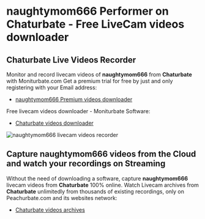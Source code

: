 # naughtymom666 Performer on Chaturbate - Free LiveCam videos downloader

## Chaturbate Live Videos Recorder

Monitor and record livecam videos of **naughtymom666** from **Chaturbate** with Moniturbate.com
Get a premium trial for free by just and only registering with your Email address:
* [naughtymom666 Premium videos downloader](https://moniturbate.com/request-demo-licence-key.html)

Free livecam videos downloader - Moniturbate Software:
* [Chaturbate videos downloader](https://moniturbate.com/moniturbate-download-software.html)

![naughtymom666 livecam videos recorder](https://peachurnet.com/templates/moniturbate-software.png)


## Capture naughtymom666 videos from the Cloud and watch your recordings on Streaming

Without the need of downloading a software, capture **naughtymom666** livecam videos from **Chaturbate** 100% online.
Watch Livecam archives from **Chaturbate** unlimitedly from thousands of existing recordings, only on Peachurbate.com and its websites network:
* [Chaturbate videos archives](https://peachurnet.com/)